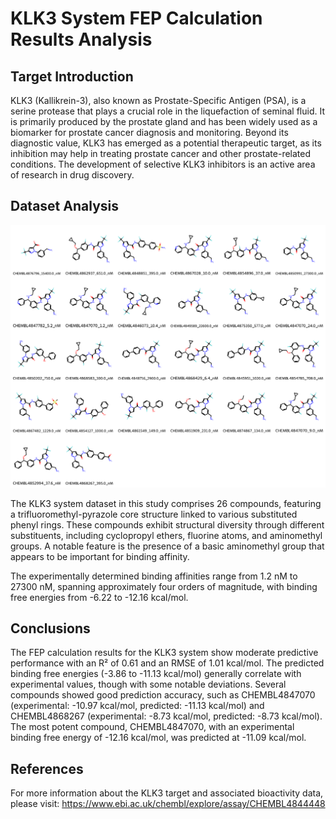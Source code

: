 # KLK3 System FEP Calculation Results Analysis

## Target Introduction

KLK3 (Kallikrein-3), also known as Prostate-Specific Antigen (PSA), is a serine protease that plays a crucial role in the liquefaction of seminal fluid. It is primarily produced by the prostate gland and has been widely used as a biomarker for prostate cancer diagnosis and monitoring. Beyond its diagnostic value, KLK3 has emerged as a potential therapeutic target, as its inhibition may help in treating prostate cancer and other prostate-related conditions. The development of selective KLK3 inhibitors is an active area of research in drug discovery.

## Dataset Analysis

![Molecular structures of representative compounds](mol_grid.png)

The KLK3 system dataset in this study comprises 26 compounds, featuring a trifluoromethyl-pyrazole core structure linked to various substituted phenyl rings. These compounds exhibit structural diversity through different substituents, including cyclopropyl ethers, fluorine atoms, and aminomethyl groups. A notable feature is the presence of a basic aminomethyl group that appears to be important for binding affinity.

The experimentally determined binding affinities range from 1.2 nM to 27300 nM, spanning approximately four orders of magnitude, with binding free energies from -6.22 to -12.16 kcal/mol.

## Conclusions

The FEP calculation results for the KLK3 system show moderate predictive performance with an R² of 0.61 and an RMSE of 1.01 kcal/mol. The predicted binding free energies (-3.86 to -11.13 kcal/mol) generally correlate with experimental values, though with some notable deviations. Several compounds showed good prediction accuracy, such as CHEMBL4847070 (experimental: -10.97 kcal/mol, predicted: -11.13 kcal/mol) and CHEMBL4868267 (experimental: -8.73 kcal/mol, predicted: -8.73 kcal/mol). The most potent compound, CHEMBL4847070, with an experimental binding free energy of -12.16 kcal/mol, was predicted at -11.09 kcal/mol.

## References

For more information about the KLK3 target and associated bioactivity data, please visit:
https://www.ebi.ac.uk/chembl/explore/assay/CHEMBL4844448 